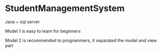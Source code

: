 # StudentManagementSystem

Java + sql server

Model 1 is easy to learn for beginners

Model 2 is recommended to programmers, it separated the model and view part
